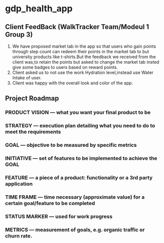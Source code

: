 # gdp_health_app
## Client FeedBack (WalkTracker Team/Modeul 1 Group 3)
1. We have proposed market tab in the app so that users who gain points through step count can redeem their points in the market tab to but university products like t-shirts.But the feedback we received from the client was,to retain the points but asked to change the market tab insted give some badges to users based on reward points.
2. Client asked us to not use the work Hydration level,instead use Water Intake of user.
3. Client was happy with the overall look and color of the app.

## Project Roadmap
### PRODUCT VISION — what you want your final product to be
### STRATEGY — execution plan detailing what you need to do to meet the requirements
### GOAL — objective to be measured by specific metrics
### INITIATIVE — set of features to be implemented to achieve the GOAL
### FEATURE — a piece of a product: functionality or a 3rd party application
### TIME FRAME — time necessary (approximate value) for a certain goal/feature to be completed
### STATUS MARKER — used for work progress
### METRICS — measurement of goals, e.g. organic traffic or churn rate.
